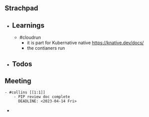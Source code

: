 ## Strachpad
- ## Learnings
	- #cloudrun
		- it is part for Kubernative native  https://knative.dev/docs/
		- the contianers run
- ## Todos
## Meeting
	- #collins [[1:1]]
		- PIP review doc complete
		  DEADLINE: <2023-04-14 Fri>
-